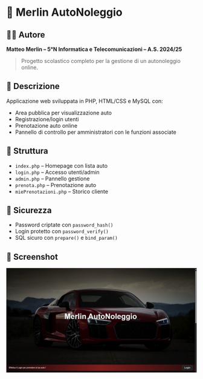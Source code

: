 # 🚗 Merlin AutoNoleggio

## 👨‍💻 Autore

**Matteo Merlin – 5°N Informatica e Telecomunicazioni – A.S. 2024/25**

> Progetto scolastico completo per la gestione di un autonoleggio online.

## 🧾 Descrizione

Applicazione web sviluppata in PHP, HTML/CSS e MySQL con:
- Area pubblica per visualizzazione auto
- Registrazione/login utenti
- Prenotazione auto online
- Pannello di controllo per amministratori con le funzioni associate

## 📁 Struttura

- `index.php` – Homepage con lista auto
- `login.php` – Accesso utenti/admin
- `admin.php` – Pannello gestione
- `prenota.php` – Prenotazione auto
- `miePrenotazioni.php` – Storico cliente

## 🔐 Sicurezza

- Password criptate con `password_hash()`
- Login protetto con `password_verify()`
- SQL sicuro con `prepare()` e `bind_param()`

## 📸 Screenshot

![progetto-autonoleggio](img/index.png)


